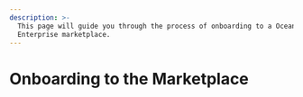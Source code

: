 ```yaml
---
description: >-
  This page will guide you through the process of onboarding to a Ocean
  Enterprise marketplace.
---
```


# Onboarding to the Marketplace

